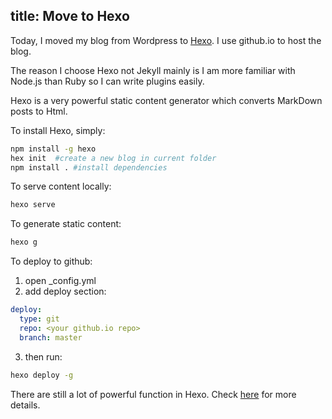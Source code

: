 title: Move to Hexo
---
Today, I moved my blog from Wordpress to [Hexo](https://hexo.io/). I use github.io to host the blog.

The reason I choose Hexo not Jekyll mainly is I am more familiar with Node.js than Ruby so I can write plugins easily.

Hexo is a very powerful static content generator which converts MarkDown posts to Html.

To install Hexo, simply:

```bash
npm install -g hexo
hex init  #create a new blog in current folder
npm install . #install dependencies
```

To serve content locally:

```bash
hexo serve
```

To generate static content:

```bash
hexo g
```

To deploy to github:

1. open _config.yml
2. add deploy section:

```yaml
deploy:
  type: git
  repo: <your github.io repo>
  branch: master
```

3. then run:

```bash
hexo deploy -g
```

There are still a lot of powerful function in Hexo. Check [here](https://hexo.io/docs/) for more details.
